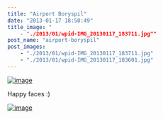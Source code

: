 ```yaml
---
title: "Airport Boryspil"
date: "2013-01-17 18:50:49"
title_image: "
	- "./2013/01/wpid-IMG_20130117_183711.jpg""
post_name: "airport-boryspil"
post_images: 
	- "./2013/01/wpid-IMG_20130117_183711.jpg"
	- "./2013/01/wpid-IMG_20130117_183601.jpg"
---
```


<a href="http://thaitrip.od.ua/wp-content/uploads/2013/01/wpid-IMG_20130117_183711.jpg"><img title="IMG_20130117_183711.jpg" class="alignnone" alt="image" src="http://thaitrip.od.ua/wp-content/uploads/2013/01/wpid-IMG_20130117_183711.jpg" /></a>



Happy faces :)

<a href="http://thaitrip.od.ua/wp-content/uploads/2013/01/wpid-IMG_20130117_183601.jpg"><img title="IMG_20130117_183601.jpg" class="alignnone" alt="image" src="http://thaitrip.od.ua/wp-content/uploads/2013/01/wpid-IMG_20130117_183601.jpg" /></a>
